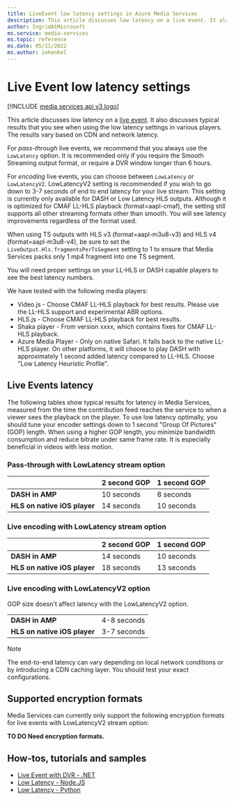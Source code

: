 ```yaml
---
title: LiveEvent low latency settings in Azure Media Services
description: This article discusses low latency on a live event. It also discusses typical results that you see when using the low latency settings in various players. The results vary based on CDN and network latency.
author: IngridAtMicrosoft
ms.service: media-services
ms.topic: reference
ms.date: 05/11/2022
ms.author: inhenkel
---
```


# Live Event low latency settings

[!INCLUDE [media services api v3 logo](./includes/v3-hr.md)]

This article discusses low latency on a [live event](/rest/api/media/liveevents). It also discusses typical results that you see when using the low latency settings in various players. The results vary based on CDN and network latency.

For *pass-through* live events, we recommend that you always use the `LowLatency` option. It is recommended only if you require the Smooth Streaming output format, or require a DVR window longer than 6 hours.

For *encoding* live events, you can choose between `LowLatency` or `LowLatencyV2`. LowLatencyV2 setting is recommended if you wish to go down to 3-7 seconds of end to end latency for your live stream. This setting is currently only available for DASH or Low Latency HLS outputs. Although it is optimized for CMAF LL-HLS playback (format=aapl-cmaf), the setting still supports all other streaming formats other than smooth. You will see latency improvements regardless of the format used.

When using TS outputs with HLS v3 (format=aapl-m3u8-v3) and HLS v4 (format=aapl-m3u8-v4), be sure to set the `LiveOutput.Hls.fragmentsPerTsSegment` setting to 1 to ensure that Media Services packs only 1 mp4 fragment into one TS segment.

You will need proper settings on your LL-HLS or DASH capable players to see the best latency numbers.

We have tested with the following media players:

- Video.js - Choose CMAF LL-HLS playback for best results. Please use the LL-HLS support and experimental ABR options.
- HLS.js - Choose CMAF LL-HLS playback for best results.
- Shaka player - From version xxxx, which contains fixes for CMAF LL-HLS playback.
- Azure Media Player - Only on native Safari. It falls back to the native LL-HLS player.  On other platforms, it will choose to play DASH with approximately 1 second added latency compared to LL-HLS.  Choose "Low Latency Heuristic Profile".

## Live Events latency

The following tables show typical results for latency in Media Services, measured from the time the contribution feed reaches the service to when a viewer sees the playback on the player. To use low latency optimally, you should tune your encoder settings down to 1 second "Group Of Pictures" (GOP) length. When using a higher GOP length, you minimize bandwidth consumption and reduce bitrate under same frame rate. It is especially beneficial in videos with less motion.

### Pass-through with LowLatency stream option

||2 second GOP|1 second GOP|
|---|---|---|
|**DASH in AMP**|10 seconds|8 seconds|
|**HLS on native iOS player**|14 seconds|10 seconds|

### Live encoding with LowLatency stream option

||2 second GOP |1 second GOP |
|---|---|---|
|**DASH in AMP**|14 seconds |10 seconds|
|**HLS on native iOS player**|18 seconds |13 seconds|

### Live encoding with LowLatencyV2 option

GOP size doesn't affect latency with the LowLatencyV2 option.

| | |
|---|---|
|**DASH in AMP**| 4-8 seconds|
|**HLS on native iOS player**| 3-7 seconds|

> [!NOTE]
> The end-to-end latency can vary depending on local network conditions or by introducing a CDN caching layer. You should test your exact configurations.

## Supported encryption formats

Media Services can currently only support the following encryption formats for live events with LowLatencyV2 stream option:

**TO DO  Need encryption formats.**

## How-tos, tutorials and samples

- [Live Event with DVR - .NET](https://github.com/Azure-Samples/media-services-v3-dotnet/blob/main/Live/LiveEventWithDVR/Program.cs)
- [Low Latency - Node.JS](https://github.com/Azure-Samples/media-services-v3-node-tutorials/blob/main/Live/720P_Low_Latency_Encoding_Live_Event/index.ts)
- [Low Latency - Python](https://github.com/Azure-Samples/media-services-v3-python/blob/main/Live/720p_Encoding_Live_Event_Low_Latency/720p_low_latency_encoding_live_event.py)